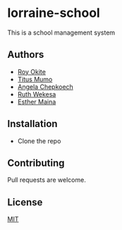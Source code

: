 # lorraine-school
This is a school management system


## Authors
- [Roy Okite]('https://github.com/royokite')
- [Titus Mumo]('https://github.com/titusmuteti')
- [Angela Chepkoech]('https://github.com/chepkoechangie')
- [Ruth Wekesa]('https://github.com/Ruthwekesa')
- [Esther Maina]('https://github.com/EstherWMaina')

## Installation
- Clone the repo


## Contributing
Pull requests are welcome.

## License
[MIT]('https://choosealicense.com/licenses/mit/')
